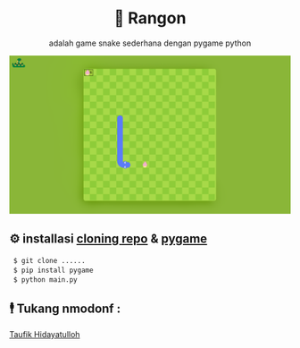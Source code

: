 <h1 align="center"> 🐍 Rangon</h1>
 <p align="center">adalah game snake sederhana dengan pygame python</p>

![alt text](https://github.com/Taufik-H/Rangon/blob/main/RankOn.png) 
 
## ⚙ installasi [cloning repo](https://github.com/Taufik-H/Rangon) & [pygame](https://www.pygame.org/wiki/GettingStarted) 

```bash
 $ git clone ......
 $ pip install pygame
 $ python main.py
 ```
## 🕴 Tukang nmodonf :
  [Taufik Hidayatulloh](https://github.com/Taufik-H)
  
#
